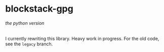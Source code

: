 # blockstack-gpg
###### *the python version*

I currently rewriting this library. Heavy work in progress.
For the old code, see the `legacy` branch.
